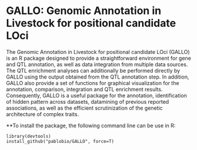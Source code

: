 # GALLO: Genomic Annotation in Livestock for positional candidate LOci

The Genomic Annotation in Livestock for positional candidate LOci (GALLO) is an R package designed to provide a straightforward environment for gene and QTL annotation, as well as data integration from multiple data sources. The QTL enrichment analyses can additionally be performed directly by GALLO using the output obtained from the QTL annotation step. In addition, GALLO also provide a set of functions for graphical visualization for the annotation, comparison, integration and QTL enrichment results. Consequently, GALLO is a useful package for the annotation, identification of hidden pattern across datasets, datamining of previous reported associations, as well as the efficient scrutinization of the genetic architecture of complex traits.

**To install the package, the following command line can be use in R:
```
library(devtools)
install_github("pablobio/GALLO", force=T)
```


